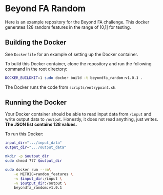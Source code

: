# Beyond FA Random

Here is an example repository for the Beyond FA challenge. This docker generates 128 random features in the range of [0,1] for testing.

## Building the Docker

See `Dockerfile` for an example of setting up the Docker container. 

To build this Docker container, clone the repository and run the following command in the root directory:

```bash
DOCKER_BUILDKIT=1 sudo docker build -t beyondfa_random:v1.0.1 .
```

The Docker runs the code from `scripts/entrypoint.sh`.

## Running the Docker

Your Docker container should be able to read input data from `/input` and write output data to `/output`. Honestly, it does not read anything, just writes. 
**The JSON list contains 128 values.**

To run this Docker:

```bash
input_dir=".../input_data"
output_dir=".../output_data"

mkdir -p $output_dir
sudo chmod 777 $output_dir

sudo docker run --rm\
    -e METRIC=random_features \
    -v $input_dir:/input \
    -v $output_dir:/output \
    beyondfa_random:v1.0.1
```
